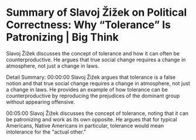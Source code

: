 # Summary of Slavoj Žižek on Political Correctness: Why “Tolerance” Is Patronizing | Big Think

Slavoj Žižek discusses the concept of tolerance and how it can often be counterproductive. He argues that true social change requires a change in atmosphere, not just a change in laws.

Detail Summary: 
00:00:00
Slavoj Žižek argues that tolerance is a false notion and that true social change requires a change in atmosphere, not just a change in laws. He provides an example of how tolerance can be counterproductive by reproducing the prejudices of the dominant group without appearing offensive.

00:05:00
Slavoj Žižek discusses the concept of tolerance, noting that it can be patronizing and work as its own opposite. He argues that for typical Americans, Native Americans in particular, tolerance would mean intolerance for the "actual other."

